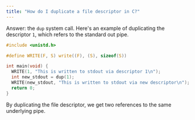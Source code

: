 ```yaml
---
title: "How do I duplicate a file descriptor in C?"
---
```


Answer: the `dup` system call. Here's an example of duplicating the descriptor `1`, which refers to the standard out pipe.

```c
#include <unistd.h>

#define WRITE(F, S) write((F), (S), sizeof(S))

int main(void) {
  WRITE(1, "This is written to stdout via descriptor 1\n");
  int new_stdout = dup(1);
  WRITE(new_stdout, "This is written to stdout via new descriptor\n");
  return 0;
}
```

By duplicating the file descriptor, we get two references to the same underlying pipe.
